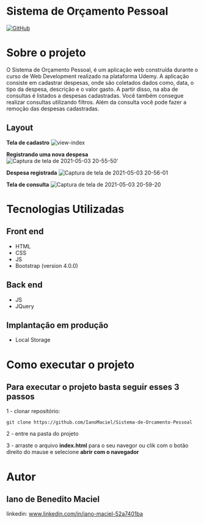# Sistema de Orçamento Pessoal
[![GitHub](https://img.shields.io/github/license/IanoMaciel/Sistema-de-Orcamento-Pessoal)](https://github.com/IanoMaciel/Sistema-de-Orcamento-Pessoal/blob/main/LICENSE)

# Sobre o projeto
O Sistema de Orçamento Pessoal, é um aplicação web construída durante o curso de Web Development realizado na plataforma Udemy. 
A aplicação consiste em cadastrar despesas, onde são coletados dados como, data, o tipo da despesa, descrição e o valor gasto. A partir disso, na aba de consultas é listados a despesas cadastradas. Você também consegue realizar consultas utilizando filtros. Além da consulta você pode fazer a remoção das despesas cadastradas. 

## Layout 

**Tela de cadastro**
![view-index](https://user-images.githubusercontent.com/71051791/116949774-2bacb780-ac51-11eb-88cf-3f9a3e6fbdb2.png)

**Registrando uma nova despesa**
![Captura de tela de 2021-05-03 20-55-50](https://user-images.githubusercontent.com/71051791/116950341-b510b980-ac52-11eb-8dea-ad713985e75d.png)'

**Despesa registrada**
![Captura de tela de 2021-05-03 20-56-01](https://user-images.githubusercontent.com/71051791/116950426-f608ce00-ac52-11eb-82c2-16b7692436ca.png)

**Tela de consulta**
![Captura de tela de 2021-05-03 20-59-20](https://user-images.githubusercontent.com/71051791/116950540-4bdd7600-ac53-11eb-96a8-64d7d97f3324.png)

# Tecnologias Utilizadas

## Front end
- HTML
- CSS
- JS
- Bootstrap (version 4.0.0)
## Back end
- JS
- JQuery
## Implantação em produção
- Local Storage

# Como executar o projeto

## Para executar o projeto basta seguir esses 3 passos

1 - clonar repositório:

    git clone https://github.com/IanoMaciel/Sistema-de-Orcamento-Pessoal

2 - entre na pasta do projeto

3 - arraste o arquivo **index.html** para o seu navegor 
    ou clik com o botão direito do mause e selecione **abrir com o navegador**
    
# Autor

## Iano de Benedito Maciel
linkedin: www.linkedin.com/in/iano-maciel-52a7401ba
